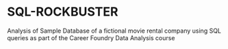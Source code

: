 # SQL-ROCKBUSTER
Analysis of Sample Database of a fictional movie rental company using SQL queries as part of the Career Foundry Data Analysis course
